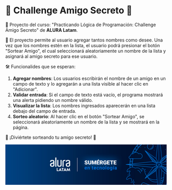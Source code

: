 <h1>👑 Challenge Amigo Secreto 👑</h1>
<p>📌 Proyecto del curso: "Practicando Lógica de Programación: Challenge Amigo Secreto" de <strong>ALURA Latam</strong>.</p>

<p>🎯 El proyecto permite al usuario agregar tantos nombres como desee. Una vez que los nombres estén en la lista, el usuario podrá presionar el botón "Sortear Amigo", el cual seleccionará aleatoriamente un nombre de la lista y asignará al amigo secreto para ese usuario.</p>
<p>🛠️ Funcionalides que se esperan:</p>
    <ol>
    <li><strong>Agregar nombres</strong>: Los usuarios escribirán el nombre de un amigo en un campo de texto y lo agregarán a una lista visible al hacer clic en "Adicionar".</li>
    <li><strong>Validar entrada</strong>: Si el campo de texto está vacío, el programa mostrará una alerta pidiendo un nombre válido.</li>
    <li><strong>Visualizar la lista</strong>: Los nombres ingresados aparecerán en una lista debajo del campo de entrada.</li>
    <li><strong>Sorteo aleatorio</strong>: Al hacer clic en el botón "Sortear Amigo", se seleccionará aleatoriamente un nombre de la lista y se mostrará en la página.</li>
    </ol>
<p>👥 ¡Diviértete sorteando tu amigo secreto! 🎉</p>

<img src="assets/Logo-Alura.jpg" alt="Logo de Alura" />